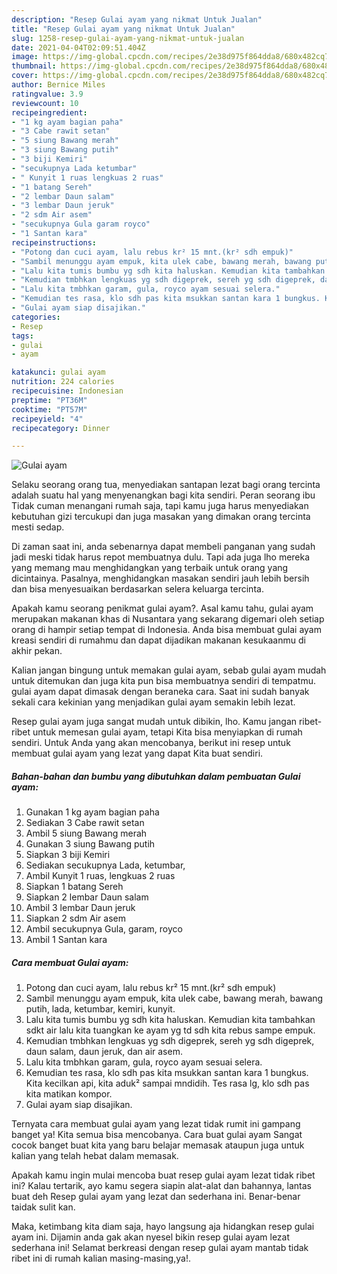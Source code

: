```yaml
---
description: "Resep Gulai ayam yang nikmat Untuk Jualan"
title: "Resep Gulai ayam yang nikmat Untuk Jualan"
slug: 1258-resep-gulai-ayam-yang-nikmat-untuk-jualan
date: 2021-04-04T02:09:51.404Z
image: https://img-global.cpcdn.com/recipes/2e38d975f864dda8/680x482cq70/gulai-ayam-foto-resep-utama.jpg
thumbnail: https://img-global.cpcdn.com/recipes/2e38d975f864dda8/680x482cq70/gulai-ayam-foto-resep-utama.jpg
cover: https://img-global.cpcdn.com/recipes/2e38d975f864dda8/680x482cq70/gulai-ayam-foto-resep-utama.jpg
author: Bernice Miles
ratingvalue: 3.9
reviewcount: 10
recipeingredient:
- "1 kg ayam bagian paha"
- "3 Cabe rawit setan"
- "5 siung Bawang merah"
- "3 siung Bawang putih"
- "3 biji Kemiri"
- "secukupnya Lada ketumbar"
- " Kunyit 1 ruas lengkuas 2 ruas"
- "1 batang Sereh"
- "2 lembar Daun salam"
- "3 lembar Daun jeruk"
- "2 sdm Air asem"
- "secukupnya Gula garam royco"
- "1 Santan kara"
recipeinstructions:
- "Potong dan cuci ayam, lalu rebus kr² 15 mnt.(kr² sdh empuk)"
- "Sambil menunggu ayam empuk, kita ulek cabe, bawang merah, bawang putih, lada, ketumbar, kemiri, kunyit."
- "Lalu kita tumis bumbu yg sdh kita haluskan. Kemudian kita tambahkan sdkt air lalu kita tuangkan ke ayam yg td sdh kita rebus sampe empuk."
- "Kemudian tmbhkan lengkuas yg sdh digeprek, sereh yg sdh digeprek, daun salam, daun jeruk, dan air asem."
- "Lalu kita tmbhkan garam, gula, royco ayam sesuai selera."
- "Kemudian tes rasa, klo sdh pas kita msukkan santan kara 1 bungkus. Kita kecilkan api, kita aduk² sampai mndidih. Tes rasa lg, klo sdh pas kita matikan kompor."
- "Gulai ayam siap disajikan."
categories:
- Resep
tags:
- gulai
- ayam

katakunci: gulai ayam 
nutrition: 224 calories
recipecuisine: Indonesian
preptime: "PT36M"
cooktime: "PT57M"
recipeyield: "4"
recipecategory: Dinner

---
```



![Gulai ayam](https://img-global.cpcdn.com/recipes/2e38d975f864dda8/680x482cq70/gulai-ayam-foto-resep-utama.jpg)

Selaku seorang orang tua, menyediakan santapan lezat bagi orang tercinta adalah suatu hal yang menyenangkan bagi kita sendiri. Peran seorang ibu Tidak cuman menangani rumah saja, tapi kamu juga harus menyediakan kebutuhan gizi tercukupi dan juga masakan yang dimakan orang tercinta mesti sedap.

Di zaman  saat ini, anda sebenarnya dapat membeli panganan yang sudah jadi meski tidak harus repot membuatnya dulu. Tapi ada juga lho mereka yang memang mau menghidangkan yang terbaik untuk orang yang dicintainya. Pasalnya, menghidangkan masakan sendiri jauh lebih bersih dan bisa menyesuaikan berdasarkan selera keluarga tercinta. 



Apakah kamu seorang penikmat gulai ayam?. Asal kamu tahu, gulai ayam merupakan makanan khas di Nusantara yang sekarang digemari oleh setiap orang di hampir setiap tempat di Indonesia. Anda bisa membuat gulai ayam kreasi sendiri di rumahmu dan dapat dijadikan makanan kesukaanmu di akhir pekan.

Kalian jangan bingung untuk memakan gulai ayam, sebab gulai ayam mudah untuk ditemukan dan juga kita pun bisa membuatnya sendiri di tempatmu. gulai ayam dapat dimasak dengan beraneka cara. Saat ini sudah banyak sekali cara kekinian yang menjadikan gulai ayam semakin lebih lezat.

Resep gulai ayam juga sangat mudah untuk dibikin, lho. Kamu jangan ribet-ribet untuk memesan gulai ayam, tetapi Kita bisa menyiapkan di rumah sendiri. Untuk Anda yang akan mencobanya, berikut ini resep untuk membuat gulai ayam yang lezat yang dapat Kita buat sendiri.

<!--inarticleads1-->

##### Bahan-bahan dan bumbu yang dibutuhkan dalam pembuatan Gulai ayam:

1. Gunakan 1 kg ayam bagian paha
1. Sediakan 3 Cabe rawit setan
1. Ambil 5 siung Bawang merah
1. Gunakan 3 siung Bawang putih
1. Siapkan 3 biji Kemiri
1. Sediakan secukupnya Lada, ketumbar,
1. Ambil  Kunyit 1 ruas, lengkuas 2 ruas
1. Siapkan 1 batang Sereh
1. Siapkan 2 lembar Daun salam
1. Ambil 3 lembar Daun jeruk
1. Siapkan 2 sdm Air asem
1. Ambil secukupnya Gula, garam, royco
1. Ambil 1 Santan kara




<!--inarticleads2-->

##### Cara membuat Gulai ayam:

1. Potong dan cuci ayam, lalu rebus kr² 15 mnt.(kr² sdh empuk)
1. Sambil menunggu ayam empuk, kita ulek cabe, bawang merah, bawang putih, lada, ketumbar, kemiri, kunyit.
1. Lalu kita tumis bumbu yg sdh kita haluskan. Kemudian kita tambahkan sdkt air lalu kita tuangkan ke ayam yg td sdh kita rebus sampe empuk.
1. Kemudian tmbhkan lengkuas yg sdh digeprek, sereh yg sdh digeprek, daun salam, daun jeruk, dan air asem.
1. Lalu kita tmbhkan garam, gula, royco ayam sesuai selera.
1. Kemudian tes rasa, klo sdh pas kita msukkan santan kara 1 bungkus. Kita kecilkan api, kita aduk² sampai mndidih. Tes rasa lg, klo sdh pas kita matikan kompor.
1. Gulai ayam siap disajikan.




Ternyata cara membuat gulai ayam yang lezat tidak rumit ini gampang banget ya! Kita semua bisa mencobanya. Cara buat gulai ayam Sangat cocok banget buat kita yang baru belajar memasak ataupun juga untuk kalian yang telah hebat dalam memasak.

Apakah kamu ingin mulai mencoba buat resep gulai ayam lezat tidak ribet ini? Kalau tertarik, ayo kamu segera siapin alat-alat dan bahannya, lantas buat deh Resep gulai ayam yang lezat dan sederhana ini. Benar-benar taidak sulit kan. 

Maka, ketimbang kita diam saja, hayo langsung aja hidangkan resep gulai ayam ini. Dijamin anda gak akan nyesel bikin resep gulai ayam lezat sederhana ini! Selamat berkreasi dengan resep gulai ayam mantab tidak ribet ini di rumah kalian masing-masing,ya!.

